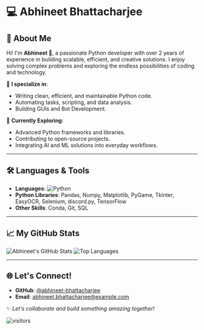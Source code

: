 # 💻 Abhineet Bhattacharjee

## 🌟 About Me
Hi! I'm **Abhineet 👋**, a passionate Python developer with over 2 years of experience in building scalable, efficient, and creative solutions. I enjoy solving complex problems and exploring the endless possibilities of coding and technology.

🔹 **I specialize in**:
- Writing clean, efficient, and maintainable Python code.
- Automating tasks, scripting, and data analysis.
- Building GUIs and Bot Development.

🔹 **Currently Exploring**:
- Advanced Python frameworks and libraries.
- Contributing to open-source projects.
- Integrating AI and ML solutions into everyday workflows.

---

## 🛠 Languages & Tools
- **Languages**: ![Python](https://img.shields.io/badge/-Python-3776AB?style=flat&logo=python&logoColor=white)
- **Python Libraries**: Pandas, Numpy, Matplotlib, PyGame, Tkinter, EasyOCR, Selenium, discord.py, TensorFlow
- **Other Skills**: Conda, Git, SQL

---

## 📈 My GitHub Stats
![Abhineet's GitHub Stats](https://github-readme-stats.vercel.app/api?username=abhineet-bhattacharjee&show_icons=true&theme=radical)
![Top Languages](https://github-readme-stats.vercel.app/api/top-langs/?username=abhineet-bhattacharjee&layout=compact&theme=radical)

---

## 🌐 Let's Connect!
- **GitHub**: [@abhineet-bhattacharjee](https://github.com/abhineet-bhattacharjee)
- **Email**: [abhineet.bhattacharjee@example.com](mailto:abhineetbhattacharjee@gmail.com)


✨ _Let's collaborate and build something amazing together!_



![visitors](https://visitor-badge.laobi.icu/badge?page_id=page.id)
